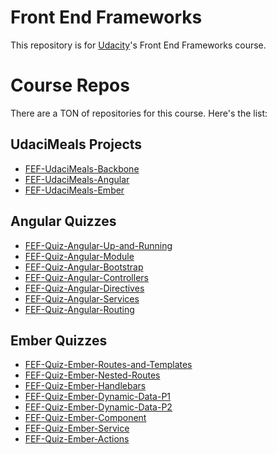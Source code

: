 # Front End Frameworks

This repository is for [Udacity](https://www.udacity.com/)'s Front End Frameworks course.

# Course Repos

There are a TON of repositories for this course. Here's the list:

## UdaciMeals Projects

* [FEF-UdaciMeals-Backbone](https://github.com/udacity/FEF-UdaciMeals-Backbone)
* [FEF-UdaciMeals-Angular](https://github.com/udacity/FEF-UdaciMeals-Angular)
* [FEF-UdaciMeals-Ember](https://github.com/udacity/FEF-UdaciMeals-Ember)

## Angular Quizzes
* [FEF-Quiz-Angular-Up-and-Running](https://github.com/udacity/FEF-Quiz-Angular-Up-and-Running)
* [FEF-Quiz-Angular-Module](https://github.com/udacity/FEF-Quiz-Angular-Module)
* [FEF-Quiz-Angular-Bootstrap](https://github.com/udacity/FEF-Quiz-Angular-Bootstrap)
* [FEF-Quiz-Angular-Controllers](https://github.com/udacity/FEF-Quiz-Angular-Controllers)
* [FEF-Quiz-Angular-Directives](https://github.com/udacity/FEF-Quiz-Angular-Directives)
* [FEF-Quiz-Angular-Services](https://github.com/udacity/FEF-Quiz-Angular-Services)
* [FEF-Quiz-Angular-Routing](https://github.com/udacity/FEF-Quiz-Angular-Routing)

## Ember Quizzes
* [FEF-Quiz-Ember-Routes-and-Templates](https://github.com/udacity/FEF-Quiz-Ember-Routes-and-Templates)
* [FEF-Quiz-Ember-Nested-Routes](https://github.com/udacity/FEF-Quiz-Ember-Nested-Routes)
* [FEF-Quiz-Ember-Handlebars](https://github.com/udacity/FEF-Quiz-Ember-Handlebars)
* [FEF-Quiz-Ember-Dynamic-Data-P1](https://github.com/udacity/FEF-Quiz-Ember-Dynamic-Data-P1)
* [FEF-Quiz-Ember-Dynamic-Data-P2](https://github.com/udacity/FEF-Quiz-Ember-Dynamic-Data-P2)
* [FEF-Quiz-Ember-Component](https://github.com/udacity/FEF-Quiz-Ember-Component)
* [FEF-Quiz-Ember-Service](https://github.com/udacity/FEF-Quiz-Ember-Service)
* [FEF-Quiz-Ember-Actions](https://github.com/udacity/FEF-Quiz-Ember-Actions)
